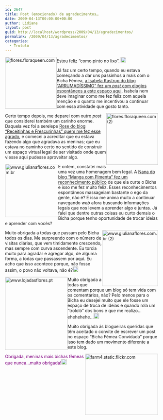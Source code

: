 ```yaml
---
id: 2647
title: Post (emocionado) de agradecimentos…
date: 2009-04-13T00:00:00+00:00
author: Lidiane
layout: post
guid: http://localhost/wordpress/2009/04/13/agradecimentos/
permalink: /2009/04/13/agradecimentos/
categories:
  - Trololó
---
```

[<img style="display: inline; margin-left: 0; margin-right: 0; border-width: 0;" title="flores.floraqueen.com" src="http://www.trololodemulher.com.br/blog/wp-content/uploads/2009/04/floresfloraqueencom-thumb.jpg" border="0" alt="flores.floraqueen.com" width="170" height="170" align="left" />](http://www.trololodemulher.com.br/blog/wp-content/uploads/2009/04/floresfloraqueencom.jpg) Estou feliz “como pinto no lixo”. [<img style="display: inline;" title="clip_image001" src="http://www.trololodemulher.com.br/blog/wp-content/uploads/2009/04/clip-image001-thumb12.gif" alt="clip_image001" width="18" height="18" />](http://www.trololodemulher.com.br/blog/wp-content/uploads/2009/04/clip-image00127.gif)

Já faz um certo tempo, quando eu estava começando a dar uns passinhos a mais com o Bicha Fêmea, <a href="http://arrumadissimoecia.blogspot.com/2009/01/um-blog-especial.html" target="_blank">a Isabela Kastrup do blog “ARRUMADÍSSIMO” fez um <em>post</em> com elogios espontâneos a este espaço aqui</a>. Isabela nem deve imaginar como me fez feliz com aquela menção e o quanto me incentivou a continuar com essa atividade que gosto tanto.

[<img style="display: inline; margin-left: 0; margin-right: 0; border-width: 0;" title="flores.floraqueen.com (2)" src="http://www.trololodemulher.com.br/blog/wp-content/uploads/2009/04/floresfloraqueencom2-thumb.jpg" border="0" alt="flores.floraqueen.com (2)" width="170" height="170" align="right" />](http://www.trololodemulher.com.br/blog/wp-content/uploads/2009/04/floresfloraqueencom2.jpg) Certo tempo depois, me deparei com outro _post_ que considerei também um carinho enorme. Daquela vez foi a serelepe <a href="http://receitinhasefrescurinhas.blogspot.com/2009/02/outro-dia-procurando-sites-e-blogs-de.html" target="_blank">Rose do blog “Receitinhas e Frescurinhas” quem me fez esse agrado</a>, e comecei a acreditar que eu estava fazendo algo que agradava as meninas; que eu estava no caminho certo no sentido de construir um espaço virtual legal de ser visitado onde quem viesse aqui pudesse aproveitar algo.

[<img style="display: inline; margin-left: 0; margin-right: 0; border-width: 0;" title="www.giulianaflores.com.br" src="http://www.trololodemulher.com.br/blog/wp-content/uploads/2009/04/wwwgiulianaflorescombr-thumb.jpg" border="0" alt="www.giulianaflores.com.br" width="175" height="175" align="left" />](http://www.trololodemulher.com.br/blog/wp-content/uploads/2009/04/wwwgiulianaflorescombr.jpg) E ontem, constatei mais uma vez uma homenagem bem legal. A <a href="http://mangacompimenta.blogspot.com/2009/04/mas-da-licenca-que-eu-sou-bicha-femea.html" target="_blank">Nana do blog “Manga com Pimenta” fez um reconhecimento público</a> de que ela curte o Bicha e isso me fez muito feliz. Esses reconhecimentos espontâneos massageiam bastante o ego da gente, não é? E isso me anima muito a continuar navegando _web_ afora buscando informações legais que nos levem a aprender algo e juntas. Já falei que dentre outras coisas eu curto demais o Bicha porque tenho oportunidade de trocar ideias e aprender com vocês?

[<img style="display: inline; margin-left: 0; margin-right: 0; border-width: 0;" title="www.giulianaflores.com.br (2)" src="http://www.trololodemulher.com.br/blog/wp-content/uploads/2009/04/wwwgiulianaflorescombr2-thumb.jpg" border="0" alt="www.giulianaflores.com.br (2)" width="184" height="184" align="right" />](http://www.trololodemulher.com.br/blog/wp-content/uploads/2009/04/wwwgiulianaflorescombr2.jpg) Muito obrigada a todas que passam pelo Bicha todos os dias. Me surpreendo com o número de visitas diárias, que vem timidamente crescendo, mas sempre com curva ascendente. Eu torcia muito para agradar e agregar algo, de alguma forma, a todas que passassem por aqui. Eu acho que isso acontece porque, não fosse assim, o povo não voltava, não é?[<img style="display: inline;" title="clip_image001[4]" src="http://www.trololodemulher.com.br/blog/wp-content/uploads/2009/04/clip-image0014-thumb8.gif" alt="clip_image001[4]" width="18" height="18" />](http://www.trololodemulher.com.br/blog/wp-content/uploads/2009/04/clip-image00149.gif)

[<img style="display: inline; margin-left: 0; margin-right: 0; border-width: 0;" title="www.lojadasflores.pt" src="http://www.trololodemulher.com.br/blog/wp-content/uploads/2009/04/wwwlojadasflorespt-thumb.jpg" border="0" alt="www.lojadasflores.pt" width="206" height="240" align="left" />](http://www.trololodemulher.com.br/blog/wp-content/uploads/2009/04/wwwlojadasflorespt.jpg) Muito obrigada a todas que comentam porque um blog só tem vida com os comentários, não? Pelo menos para o Bicha eu desejei muito que ele fosse um espaço de troca de ideias e quando rola um “trololó” dos bons é que me realizo…ehehehehe…[<img style="display: inline;" title="clip_image001[6]" src="http://www.trololodemulher.com.br/blog/wp-content/uploads/2009/04/clip-image0016-thumb8.gif" alt="clip_image001[6]" width="18" height="18" />](http://www.trololodemulher.com.br/blog/wp-content/uploads/2009/04/clip-image00168.gif)

Muito obrigada ás blogueiras queridas que têm aceitado o convite de escrever um post no espaço “Bicha Fêmea Convidada” porque isso tem dado um movimento diferente a este blog.

[<img style="display: inline; margin-left: 0; margin-right: 0; border-width: 0;" title="farm4.static.flickr.com" src="http://www.trololodemulher.com.br/blog/wp-content/uploads/2009/04/farm4staticflickrcom-thumb.jpg" border="0" alt="farm4.static.flickr.com" width="240" height="201" align="right" />](http://www.trololodemulher.com.br/blog/wp-content/uploads/2009/04/farm4staticflickrcom.jpg)

<span style="color: #800080;">Obrigada, meninas mais bichas fêmeas que nunca…muito obrigada!</span>[<span style="color: #800080;"><img style="display: inline;" title="clip_image001[8]" src="http://www.trololodemulher.com.br/blog/wp-content/uploads/2009/04/clip-image0018-thumb5.gif" alt="clip_image001[8]" width="18" height="18" /></span>](http://www.trololodemulher.com.br/blog/wp-content/uploads/2009/04/clip-image00185.gif)